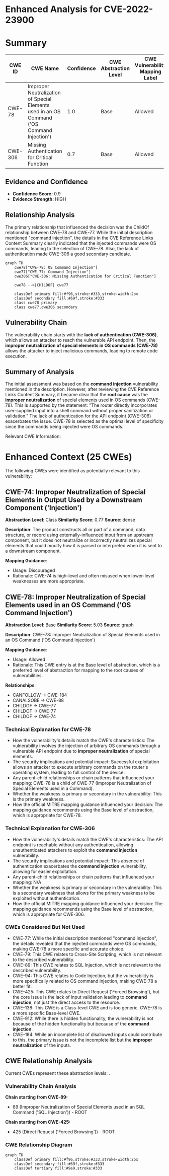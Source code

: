 # Enhanced Analysis for CVE-2022-23900

# Summary

| CWE ID | CWE Name | Confidence | CWE Abstraction Level | CWE Vulnerability Mapping Label | CWE-Vulnerability Mapping Notes |
|---|---|---|---|---|---|
| CWE-78 | Improper Neutralization of Special Elements used in an OS Command ('OS Command Injection') | 1.0 | Base | Allowed | Primary CWE |
| CWE-306 | Missing Authentication for Critical Function | 0.7 | Base | Allowed | Secondary Candidate |

## Evidence and Confidence

*   **Confidence Score:** 0.9
*   **Evidence Strength:** HIGH

## Relationship Analysis
The primary relationship that influenced the decision was the ChildOf relationship between CWE-78 and CWE-77. While the initial description mentioned "command injection", the details in the CVE Reference Links Content Summary clearly indicated that the injected commands were OS commands, leading to the selection of CWE-78. Also, the lack of authentication made CWE-306 a good secondary candidate.

```mermaid
graph TD
    cwe78["CWE-78: OS Command Injection"]
    cwe77["CWE-77: Command Injection"]
    cwe306["CWE-306: Missing Authentication for Critical Function"]
    
    cwe78 -->|CHILDOF| cwe77
    
    classDef primary fill:#f96,stroke:#333,stroke-width:2px
    classDef secondary fill:#69f,stroke:#333
    class cwe78 primary
    class cwe77,cwe306 secondary
```

## Vulnerability Chain
The vulnerability chain starts with the **lack of authentication (CWE-306)**, which allows an attacker to reach the vulnerable API endpoint. Then, the **improper neutralization of special elements in OS commands (CWE-78)** allows the attacker to inject malicious commands, leading to remote code execution.

## Summary of Analysis
The initial assessment was based on the **command injection** vulnerability mentioned in the description. However, after reviewing the CVE Reference Links Content Summary, it became clear that the **root cause** was the **improper neutralization** of special elements used in OS commands (CWE-78). This is supported by the statement: "The router directly incorporates user-supplied input into a shell command without proper sanitization or validation." The lack of authentication for the API endpoint (CWE-306) exacerbates the issue. CWE-78 is selected as the optimal level of specificity since the commands being injected were OS commands.

Relevant CWE Information:

# Enhanced Context (25 CWEs)
The following CWEs were identified as potentially relevant to this vulnerability:

## CWE-74: Improper Neutralization of Special Elements in Output Used by a Downstream Component ('Injection')
**Abstraction Level**: Class
**Similarity Score**: 0.77
**Source**: dense

**Description**:
The product constructs all or part of a command, data structure, or record using externally-influenced input from an upstream component, but it does not neutralize or incorrectly neutralizes special elements that could modify how it is parsed or interpreted when it is sent to a downstream component.

**Mapping Guidance**:
- Usage: Discouraged
- Rationale: CWE-74 is high-level and often misused when lower-level weaknesses are more appropriate.

## CWE-78: Improper Neutralization of Special Elements used in an OS Command ('OS Command Injection')
**Abstraction Level**: Base
**Similarity Score**: 5.03
**Source**: graph

**Description**:
CWE-78: Improper Neutralization of Special Elements used in an OS Command ('OS Command Injection')

**Mapping Guidance**:
- Usage: Allowed
- Rationale: This CWE entry is at the Base level of abstraction, which is a preferred level of abstraction for mapping to the root causes of vulnerabilities.

**Relationships**:
- CANFOLLOW -> CWE-184
- CANALSOBE -> CWE-88
- CHILDOF -> CWE-77
- CHILDOF -> CWE-77
- CHILDOF -> CWE-74

### Technical Explanation for CWE-78

*   How the vulnerability's details match the CWE's characteristics: The vulnerability involves the injection of arbitrary OS commands through a vulnerable API endpoint due to **improper neutralization** of special elements.
*   The security implications and potential impact: Successful exploitation allows an attacker to execute arbitrary commands on the router's operating system, leading to full control of the device.
*   Any parent-child relationships or chain patterns that influenced your mapping: CWE-78 is a child of CWE-77 (Improper Neutralization of Special Elements used in a Command).
*   Whether the weakness is primary or secondary in the vulnerability: This is the primary weakness.
*   How the official MITRE mapping guidance influenced your decision: The mapping guidance recommends using the Base level of abstraction, which is appropriate for CWE-78.

### Technical Explanation for CWE-306

*   How the vulnerability's details match the CWE's characteristics: The API endpoint is reachable without any authentication, allowing unauthenticated attackers to exploit the **command injection** vulnerability.
*   The security implications and potential impact: This absence of authentication exacerbates the **command injection** vulnerability, allowing for easier exploitation.
*   Any parent-child relationships or chain patterns that influenced your mapping: N/A
*   Whether the weakness is primary or secondary in the vulnerability: This is a secondary weakness that allows for the primary weakness to be exploited without authentication.
*   How the official MITRE mapping guidance influenced your decision: The mapping guidance recommends using the Base level of abstraction, which is appropriate for CWE-306.

### CWEs Considered But Not Used
*   CWE-77: While the initial description mentioned "command injection", the details revealed that the injected commands were OS commands, making CWE-78 a more specific and accurate choice.
*   CWE-79: This CWE relates to Cross-Site Scripting, which is not relevant to the described vulnerability.
*   CWE-89: This CWE relates to SQL Injection, which is not relevant to the described vulnerability.
*   CWE-94: This CWE relates to Code Injection, but the vulnerability is more specifically related to OS command injection, making CWE-78 a better fit.
*   CWE-425: This CWE relates to Direct Request ('Forced Browsing'), but the core issue is the lack of input validation leading to **command injection**, not just the direct access to the resource.
*   CWE-138: This CWE is a Class-level CWE and is too generic. CWE-78 is a more specific Base-level CWE.
*   CWE-912: While there is hidden functionality, the vulnerability is not because of the hidden functionality but because of the **command injection**.
*   CWE-184: While an incomplete list of disallowed inputs could contribute to this, the primary issue is not the incomplete list but the **improper neutralization** of the inputs.


## CWE Relationship Analysis

Current CWEs represent these abstraction levels: .


### Vulnerability Chain Analysis

**Chain starting from CWE-89:**
- 89 (Improper Neutralization of Special Elements used in an SQL Command ('SQL Injection')) - ROOT


**Chain starting from CWE-425:**
- 425 (Direct Request ('Forced Browsing')) - ROOT



### CWE Relationship Diagram

```mermaid
graph TD
    classDef primary fill:#f96,stroke:#333,stroke-width:2px
    classDef secondary fill:#69f,stroke:#333
    classDef tertiary fill:#9e9,stroke:#333
```